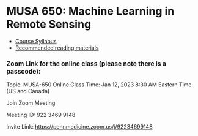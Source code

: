 # MUSA 650: Machine Learning in Remote Sensing

- [Course Syllabus](MUSA650_Syllabus.md)
- [Recommended reading materials](ReadingMaterials.md)

### Zoom Link for the online class (please note there is a passcode):
Topic:  MUSA-650 Online Class
Time:   Jan 12, 2023 8:30 AM Eastern Time (US and Canada)

Join Zoom Meeting

Meeting ID: 922 3469 9148

Invite Link: https://pennmedicine.zoom.us/j/92234699148
